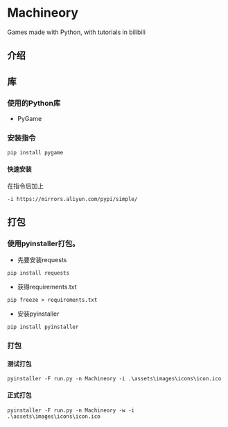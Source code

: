 # Machineory
Games made with Python, with tutorials in bilibili

## 介绍

## 库

### 使用的Python库
* PyGame

### 安装指令
```
pip install pygame
```

#### 快速安装

在指令后加上
```
-i https://mirrors.aliyun.com/pypi/simple/
```

## 打包

### 使用pyinstaller打包。

* 先要安装requests

```
pip install requests
```

* 获得requirements.txt

```
pip freeze > requirements.txt
```

* 安装pyinstaller

```
pip install pyinstaller
```

### 打包

#### 测试打包

```
pyinstaller -F run.py -n Machineory -i .\assets\images\icons\icon.ico
```

#### 正式打包

```
pyinstaller -F run.py -n Machineory -w -i .\assets\images\icons\icon.ico
```
